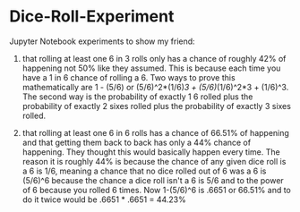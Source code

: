 # Dice-Roll-Experiment
Jupyter Notebook experiments to show my friend:

1) that rolling at least one 6 in 3 rolls only has a chance of roughly 42% of happening not 50% like they assumed. This is because each time you have a 1 in 6 chance of rolling a 6. Two ways to prove this mathematically are 1 - (5/6) or (5/6)^2*(1/6)*3 + (5/6)*(1/6)^2*3 + (1/6)^3. The second way is the probability of exactly 1 6 rolled plus the probability of exactly 2 sixes rolled plus the probability of exactly 3 sixes rolled.

2) that rolling at least one 6 in 6 rolls has a chance of 66.51% of happening and that getting them back to back has only a 44% chance of happening. They thought this would basically happen every time. The reason it is roughly 44% is because the chance of any given dice roll is a 6 is 1/6, meaning a chance that no dice rolled out of 6 was a 6 is (5/6)^6 because the chance a dice roll isn't a 6 is 5/6 and to the power of 6 because you rolled 6 times. Now 1-(5/6)^6 is .6651 or 66.51% and to do it twice would be .6651 * .6651 = 44.23%
